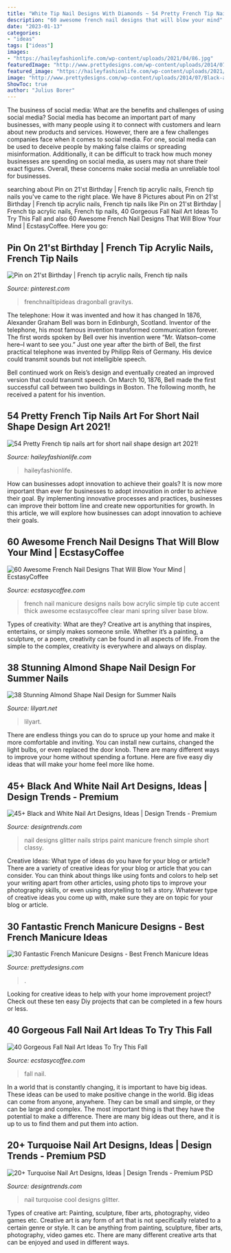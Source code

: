 ```yaml
---
title: "White Tip Nail Designs With Diamonds ~ 54 Pretty French Tip Nails Art For Short Nail Shape Design Art 2021!"
description: "60 awesome french nail designs that will blow your mind"
date: "2023-01-13"
categories:
- "ideas"
tags: ["ideas"]
images:
- "https://haileyfashionlife.com/wp-content/uploads/2021/04/86.jpg"
featuredImage: "http://www.prettydesigns.com/wp-content/uploads/2014/07/Black-and-White-French-Nails.jpg"
featured_image: "https://haileyfashionlife.com/wp-content/uploads/2021/04/86.jpg"
image: "http://www.prettydesigns.com/wp-content/uploads/2014/07/Black-and-White-French-Nails.jpg"
ShowToc: true
author: "Julius Borer"
---
```



The business of social media: What are the benefits and challenges of using social media?
Social media has become an important part of many businesses, with many people using it to connect with customers and learn about new products and services. However, there are a few challenges companies face when it comes to social media. For one, social media can be used to deceive people by making false claims or spreading misinformation. Additionally, it can be difficult to track how much money businesses are spending on social media, as users may not share their exact figures. Overall, these concerns make social media an unreliable tool for businesses.

	

		
searching about Pin on 21&#039;st Birthday | French tip acrylic nails, French tip nails you've came to the right place. We have 8 Pictures about Pin on 21&#039;st Birthday | French tip acrylic nails, French tip nails like Pin on 21&#039;st Birthday | French tip acrylic nails, French tip nails, 40 Gorgeous Fall Nail Art Ideas To Try This Fall and also 60 Awesome French Nail Designs That Will Blow Your Mind | EcstasyCoffee. Here you go:
		
    
## Pin On 21&#039;st Birthday | French Tip Acrylic Nails, French Tip Nails

<img loading=lazy src="https://i.pinimg.com/736x/77/09/49/770949f452fcfbf7e0e70b43e3befb57.jpg" onerror="this.onerror=null;this.src='https://tse3.mm.bing.net/th?id=OIP.5Fwi_1Nrf7nhYizZFL5-cwHaHV&amp;pid=15.1';" alt="Pin on 21&#039;st Birthday | French tip acrylic nails, French tip nails">

_Source: pinterest.com_

>frenchnailtipideas dragonball gravitys. 

	

The telephone: How it was invented and how it has changed
In 1876, Alexander Graham Bell was born in Edinburgh, Scotland. Inventor of the telephone, his most famous invention transformed communication forever. The first words spoken by Bell over his invention were “Mr. Watson–come here–I want to see you.” 
Just one year after the birth of Bell, the first practical telephone was invented by Philipp Reis of Germany. His device could transmit sounds but not intelligible speech. 

Bell continued work on Reis’s design and eventually created an improved version that could transmit speech. On March 10, 1876, Bell made the first successful call between two buildings in Boston. The following month, he received a patent for his invention.

    
## 54 Pretty French Tip Nails Art For Short Nail Shape Design Art 2021!

<img loading=lazy src="https://haileyfashionlife.com/wp-content/uploads/2021/04/86.jpg" onerror="this.onerror=null;this.src='https://tse2.mm.bing.net/th?id=OIP.2wkiAszDCwWupF18lagvYgHaLH&amp;pid=15.1';" alt="54 Pretty French tip nails art for short nail shape design art 2021!">

_Source: haileyfashionlife.com_

>haileyfashionlife. 

	

How can businesses adopt innovation to achieve their goals?
It is now more important than ever for businesses to adopt innovation in order to achieve their goal. By implementing innovative processes and practices, businesses can improve their bottom line and create new opportunities for growth. In this article, we will explore how businesses can adopt innovation to achieve their goals.

    
## 60 Awesome French Nail Designs That Will Blow Your Mind | EcstasyCoffee

<img loading=lazy src="http://www.ecstasycoffee.com/wp-content/uploads/2016/10/Simple-and-classic-thick-French-tip-with-a-cute-bow..jpg" onerror="this.onerror=null;this.src='https://tse2.mm.bing.net/th?id=OIP.oRQV0PSvCuNosVoIaW77eAHaJ6&amp;pid=15.1';" alt="60 Awesome French Nail Designs That Will Blow Your Mind | EcstasyCoffee">

_Source: ecstasycoffee.com_

>french nail manicure designs nails bow acrylic simple tip cute accent thick awesome ecstasycoffee clear mani spring silver base blow. 

	

Types of creativity: What are they?
Creative art is anything that inspires, entertains, or simply makes someone smile. Whether it’s a painting, a sculpture, or a poem, creativity can be found in all aspects of life. From the simple to the complex, creativity is everywhere and always on display.

    
## 38 Stunning Almond Shape Nail Design For Summer Nails

<img loading=lazy src="https://lilyart.net/wp-content/uploads/2021/05/3-768x1152.jpg" onerror="this.onerror=null;this.src='https://tse1.mm.bing.net/th?id=OIP.P6WgXv8KlXB8b0Epk2WB4gHaLH&amp;pid=15.1';" alt="38 Stunning Almond Shape Nail Design for Summer Nails">

_Source: lilyart.net_

>lilyart. 

	

There are endless things you can do to spruce up your home and make it more comfortable and inviting. You can install new curtains, changed the light bulbs, or even replaced the door knob. There are many different ways to improve your home without spending a fortune. Here are five easy diy ideas that will make your home feel more like home.

    
## 45+ Black And White Nail Art Designs, Ideas | Design Trends - Premium

<img loading=lazy src="https://images.designtrends.com/wp-content/uploads/2015/10/20093323/Black-and-White-Nail-Paint-With-Glitter-and-Strips.jpg" onerror="this.onerror=null;this.src='https://tse2.mm.bing.net/th?id=OIP.LzUTbhd27XcMVyV-iNlTRwHaJ3&amp;pid=15.1';" alt="45+ Black and White Nail Art Designs, Ideas | Design Trends - Premium">

_Source: designtrends.com_

>nail designs glitter nails strips paint manicure french simple short classy. 

	

Creative Ideas: What type of ideas do you have for your blog or article?
There are a variety of creative ideas for your blog or article that you can consider. You can think about things like using fonts and colors to help set your writing apart from other articles, using photo tips to improve your photography skills, or even using storytelling to tell a story. Whatever type of creative ideas you come up with, make sure they are on topic for your blog or article.

    
## 30 Fantastic French Manicure Designs - Best French Manicure Ideas

<img loading=lazy src="http://www.prettydesigns.com/wp-content/uploads/2014/07/Black-and-White-French-Nails.jpg" onerror="this.onerror=null;this.src='https://tse4.mm.bing.net/th?id=OIP.0N_oOpRSD76xJbeN_lG0_wHaJ4&amp;pid=15.1';" alt="30 Fantastic French Manicure Designs - Best French Manicure Ideas">

_Source: prettydesigns.com_

>. 

	

Looking for creative ideas to help with your home improvement project? Check out these ten easy Diy projects that can be completed in a few hours or less.

    
## 40 Gorgeous Fall Nail Art Ideas To Try This Fall

<img loading=lazy src="https://i1.wp.com/www.ecstasycoffee.com/wp-content/uploads/2016/09/Stylish-Fall-Nail-Art-Ideas.jpg?resize=450%2C907" onerror="this.onerror=null;this.src='https://tse1.mm.bing.net/th?id=OIP.S8X_SPKkVEFDiD5XwZUIygHaO7&amp;pid=15.1';" alt="40 Gorgeous Fall Nail Art Ideas To Try This Fall">

_Source: ecstasycoffee.com_

>fall nail. 

	

In a world that is constantly changing, it is important to have big ideas. These ideas can be used to make positive change in the world. Big ideas can come from anyone, anywhere. They can be small and simple, or they can be large and complex. The most important thing is that they have the potential to make a difference. There are many big ideas out there, and it is up to us to find them and put them into action.

    
## 20+ Turquoise Nail Art Designs, Ideas | Design Trends - Premium PSD

<img loading=lazy src="https://images.designtrends.com/wp-content/uploads/2016/02/29132524/Cool-Nail-Art1.jpg" onerror="this.onerror=null;this.src='https://tse3.mm.bing.net/th?id=OIP.G-PGi42UedjtdbXII0pnowHaHa&amp;pid=15.1';" alt="20+ Turquoise Nail Art Designs, Ideas | Design Trends - Premium PSD">

_Source: designtrends.com_

>nail turquoise cool designs glitter. 

	

Types of creative art: Painting, sculpture, fiber arts, photography, video games etc.
Creative art is any form of art that is not specifically related to a certain genre or style. It can be anything from painting, sculpture, fiber arts, photography, video games etc. There are many different creative arts that can be enjoyed and used in different ways.

